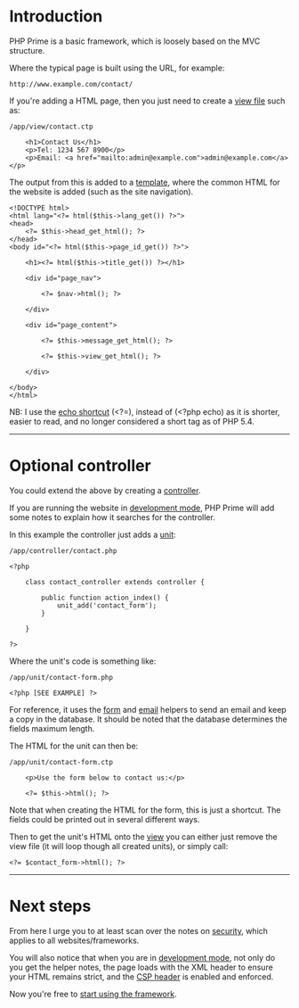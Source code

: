 
# Introduction

PHP Prime is a basic framework, which is loosely based on the MVC structure.

Where the typical page is built using the URL, for example:

	http://www.example.com/contact/

If you're adding a HTML page, then you just need to create a [view file](../doc/setup/views.md) such as:

	/app/view/contact.ctp

		<h1>Contact Us</h1>
		<p>Tel: 1234 567 8900</p>
		<p>Email: <a href="mailto:admin@example.com">admin@example.com</a></p>

The output from this is added to a [template](../doc/setup/templates.md), where the common HTML for the website is added (such as the site navigation).

	<!DOCTYPE html>
	<html lang="<?= html($this->lang_get()) ?>">
	<head>
		<?= $this->head_get_html(); ?>
	</head>
	<body id="<?= html($this->page_id_get()) ?>">

		<h1><?= html($this->title_get()) ?></h1>

		<div id="page_nav">

			<?= $nav->html(); ?>

		</div>

		<div id="page_content">

			<?= $this->message_get_html(); ?>

			<?= $this->view_get_html(); ?>

		</div>

	</body>
	</html>

NB: I use the [echo shortcut](http://www.php.net/echo) (<?=), instead of (<?php echo) as it is shorter, easier to read, and no longer considered a short tag as of PHP 5.4.

---

# Optional controller

You could extend the above by creating a [controller](../doc/setup/controllers.md).

If you are running the website in [development mode](../doc/setup/debug.md), PHP Prime will add some notes to explain how it searches for the controller.

In this example the controller just adds a [unit](../doc/setup/units.md):

	/app/controller/contact.php

	<?php

		class contact_controller extends controller {

			public function action_index() {
				unit_add('contact_form');
			}

		}

	?>

Where the unit's code is something like:

	/app/unit/contact-form.php

	<?php [SEE EXAMPLE] ?>

For reference, it uses the [form](../doc/helpers/form.md) and [email](../doc/helpers/email.md) helpers to send an email and keep a copy in the database. It should be noted that the database determines the fields maximum length.

The HTML for the unit can then be:

	/app/unit/contact-form.ctp

		<p>Use the form below to contact us:</p>

		<?= $this->html(); ?>

Note that when creating the HTML for the form, this is just a shortcut. The fields could be printed out in several different ways.

Then to get the unit's HTML onto the [view](../doc/setup/views.md) you can either just remove the view file (it will loop though all created units), or simply call:

	<?= $contact_form->html(); ?>

---

# Next steps

From here I urge you to at least scan over the notes on [security](../doc/security.md), which applies to all websites/frameworks.

You will also notice that when you are in [development mode](../doc/setup/debug.md), not only do you get the helper notes, the page loads with the XML header to ensure your HTML remains strict, and the [CSP header](../doc/security/csp.md) is enabled and enforced.

Now you're free to [start using the framework](../doc/setup.md).
